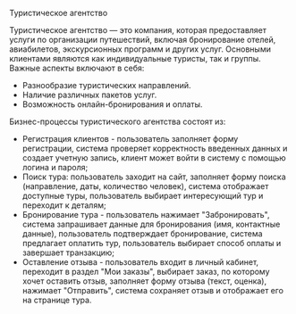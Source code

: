 Туристическое агентство

Туристическое агентство — это компания, которая предоставляет услуги по организации путешествий, включая бронирование отелей, авиабилетов, экскурсионных программ и других услуг. Основными клиентами являются как индивидуальные туристы, так и группы. Важные аспекты включают в себя:
- Разнообразие туристических направлений.
- Наличие различных пакетов услуг.
- Возможность онлайн-бронирования и оплаты.

Бизнес-процессы туристического агентства состоят из:
- Регистрация клиентов - пользователь заполняет форму регистрации, система проверяет корректность введенных данных и создает учетную запись, клиент может войти в систему с помощью логина и пароля; 
- Поиск тура: пользователь заходит на сайт, заполняет форму поиска (направление, даты, количество человек), система отображает доступные туры, пользователь выбирает интересующий тур и переходит к деталям;
- Бронирование тура - пользователь нажимает "Забронировать", система запрашивает данные для бронирования (имя, контактные данные), пользователь подтверждает бронирование, система предлагает оплатить тур, пользователь выбирает способ оплаты и завершает транзакцию; 
- Оставление отзыва - пользователь входит в личный кабинет, переходит в раздел "Мои заказы", выбирает заказ, по которому хочет оставить отзыв, заполняет форму отзыва (текст, оценка), нажимает "Отправить", система сохраняет отзыв и отображает его на странице тура.